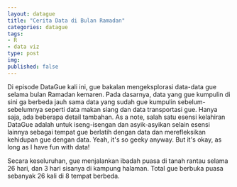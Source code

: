 ```yaml
---
layout: datague
title: "Cerita Data di Bulan Ramadan"
categories: datague
tags:
- R
- data viz
type: post
img: 
published: false
---
```


Di episode DataGue kali ini, gue bakalan mengeksplorasi data-data gue selama bulan Ramadan kemaren. Pada dasarnya, data yang gue kumpulin di sini ga berbeda jauh sama data yang sudah gue kumpulin sebelum-sebelumnya seperti data makan siang dan data transportasi gue. Hanya saja, ada beberapa detail tambahan. As a note, salah satu esensi kelahiran DataGue adalah untuk iseng-isengan dan asyik-asyikan selain esensi lainnya sebagai tempat gue berlatih dengan data dan merefleksikan kehidupan gue dengan data. Yeah, it's so geeky anyway. But it's okay, as long as I have fun with data!

Secara keseluruhan, gue menjalankan ibadah puasa di tanah rantau selama 26 hari, dan 3 hari sisanya di kampung halaman. Total gue berbuka puasa sebanyak 26 kali di 8 tempat berbeda.




